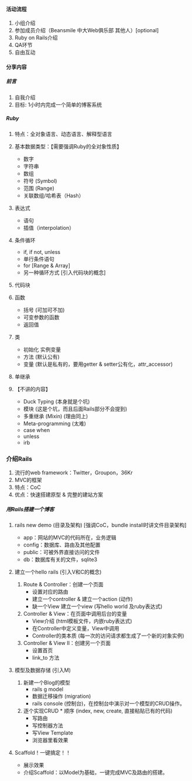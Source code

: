 #### 活动流程

1. 小组介绍
2. 参加成员介绍（Beansmile 中大Web俱乐部 其他人）[optional]
3. Ruby on Rails介绍
4. QA环节
5. 自由互动

#### 分享内容

##### 前言

1. 自我介绍
2. 目标: 1小时内完成一个简单的博客系统

##### Ruby 

1. 特点：全对象语言、动态语言、解释型语言
2. 基本数据类型：【需要强调Ruby的全对象性质】
	* 数字
	* 字符串
	* 数组
	* 符号 (Symbol)
	* 范围 (Range)
	* 关联数组/哈希表（Hash）
3. 表达式
	* 语句
	* 插值（interpolation）  
4. 条件循环
	* if, if not, unless
	* 单行条件语句
	* for [Range & Array]
	* 另一种循环方式 [引入代码块的概念]
	
5. 代码块  
6. 函数
	* 括号 (可加可不加)
	* 可变参数的函数
	* 返回值
7. 类
	* 初始化 实例变量
	* 方法 (默认公有)
	* 变量 (默认是私有的，要用getter & setter公有化，attr_accessor)
8. 单继承


9. 【不讲的内容】
	* Duck Typing (本身就是个坑)
	* 模块 (这是个坑，而且后面Rails部分不会提到)
	* 多重继承 (Mixin) (理由同上)
	* Meta-programming (太难)
	* case when
	* unless
	* irb

### 介绍Rails

1. 流行的web framework：Twitter，Groupon，36Kr
2. MVC的框架
3. 特点：CoC
4. 优点：快速搭建原型 & 完整的建站方案

##### 用Rails搭建一个博客

1. rails new demo (目录及架构) [强调CoC，bundle install时讲文件目录架构]
	* app：网站的MVC的代码所在，业务逻辑
	* config：数据库、路由及其他配置
	* public：可被外界直接访问的文件
	* db：数据库有关的文件，sqlite3

2. 建立一个hello rails (引入V和C的概念)
	1. Route & Controller：创建一个页面
		* 设置对应的路由
		* 建立一个controller & 建立一个action (动作)
		* 缺一个View 建立一个view (写hello world 及ruby表达式)
	2. Controller & View：在页面中调用后台的变量
		* View介绍 (html模板文件，内嵌ruby表达式)
		* 在Controller中定义变量，View中调用
		* Controller的类本质 (每一次的访问请求都生成了一个新的对象实例)
	3. Controller & View II：创建另一个页面
		* 设置首页
		* link_to 方法
3. 模型及数据存储 (引入M)
	1. 新建一个Blog的模型
		* rails g model
		* 数据迁移操作 (migration)
		* rails console (控制台)，在控制台中演示对一个模型的CRUD操作。
	2. 逐个实现CRUD
	        * 顺序 (index, new, create, 直接粘贴已有的代码)
		* 写路由
		* 写控制器方法
		* 写View Template
		* 浏览器里看效果
4. Scaffold！一键搞定！！
	* 展示效果
	* 介绍Scaffold：以Model为基础，一键完成MVC及路由的搭建。		
